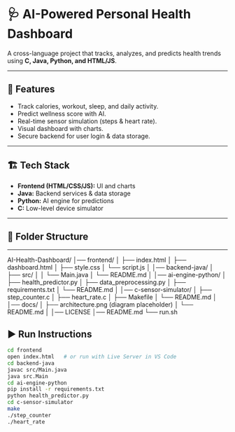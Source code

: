 # 🩺 AI-Powered Personal Health Dashboard

A cross-language project that tracks, analyzes, and predicts health trends using **C, Java, Python, and HTML/JS**.

---

## 🚀 Features
- Track calories, workout, sleep, and daily activity.
- Predict wellness score with AI.
- Real-time sensor simulation (steps & heart rate).
- Visual dashboard with charts.
- Secure backend for user login & data storage.

---

## 🏗 Tech Stack
- **Frontend (HTML/CSS/JS):** UI and charts
- **Java:** Backend services & data storage
- **Python:** AI engine for predictions
- **C:** Low-level device simulator

---

## 📂 Folder Structure
---

AI-Health-Dashboard/
│── frontend/
│   ├── index.html
│   ├── dashboard.html
│   ├── style.css
│   └── script.js
│
│── backend-java/
│   ├── src/
│   │   └── Main.java
│   └── README.md
│
│── ai-engine-python/
│   ├── health_predictor.py
│   ├── data_preprocessing.py
│   ├── requirements.txt
│   └── README.md
│
│── c-sensor-simulator/
│   ├── step_counter.c
│   ├── heart_rate.c
│   ├── Makefile
│   └── README.md
│
│── docs/
│   ├── architecture.png   (diagram placeholder)
│   └── README.md
│
│── LICENSE
│── README.md
└── run.sh

## ▶️ Run Instructions

```bash
cd frontend
open index.html   # or run with Live Server in VS Code
cd backend-java
javac src/Main.java
java src.Main
cd ai-engine-python
pip install -r requirements.txt
python health_predictor.py
cd c-sensor-simulator
make
./step_counter
./heart_rate
